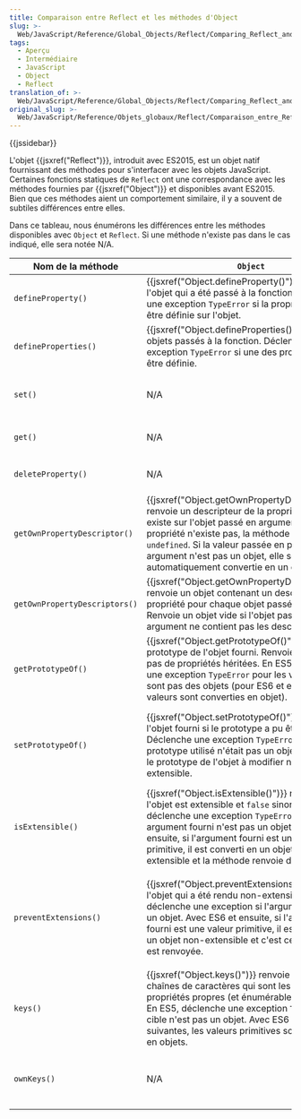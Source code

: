 ```yaml
---
title: Comparaison entre Reflect et les méthodes d'Object
slug: >-
  Web/JavaScript/Reference/Global_Objects/Reflect/Comparing_Reflect_and_Object_methods
tags:
  - Aperçu
  - Intermédiaire
  - JavaScript
  - Object
  - Reflect
translation_of: >-
  Web/JavaScript/Reference/Global_Objects/Reflect/Comparing_Reflect_and_Object_methods
original_slug: >-
  Web/JavaScript/Reference/Objets_globaux/Reflect/Comparaison_entre_Reflect_et_les_méthodes_Object
---
```

{{jssidebar}}

L'objet {{jsxref("Reflect")}}, introduit avec ES2015, est un objet natif fournissant des méthodes pour s'interfacer avec les objets JavaScript. Certaines fonctions statiques de `Reflect` ont une correspondance avec les méthodes fournies par {{jsxref("Object")}} et disponibles avant ES2015. Bien que ces méthodes aient un comportement similaire, il y a souvent de subtiles différences entre elles.

Dans ce tableau, nous énumérons les différences entre les méthodes disponibles avec `Object` et `Reflect`. Si une méthode n'existe pas dans le cas indiqué, elle sera notée N/A.

<table class="standard-table">
  <thead>
    <tr>
      <th scope="col">Nom de la méthode</th>
      <th scope="col"><code>Object</code></th>
      <th scope="col"><code>Reflect</code></th>
    </tr>
  </thead>
  <tbody>
    <tr>
      <td><code>defineProperty()</code></td>
      <td>
        {{jsxref("Object.defineProperty()")}} renvoie l'objet qui a
        été passé à la fonction. Déclenche une exception
        <code>TypeError</code> si la propriété n'a pu être définie sur l'objet.
      </td>
      <td>
        {{jsxref("Reflect.defineProperty()")}} renvoie
        <code>true</code> si la propriété a été définie sur l'objet et
        <code>false</code> sinon.
      </td>
    </tr>
    <tr>
      <td><code>defineProperties()</code></td>
      <td>
        {{jsxref("Object.defineProperties()")}} renvoie les objets
        passés à la fonction. Déclenche une exception <code>TypeError</code> si
        une des propriétés n'a pu être définie.
      </td>
      <td>N/A</td>
    </tr>
    <tr>
      <td><code>set()</code></td>
      <td>N/A</td>
      <td>
        {{jsxref("Reflect.set()")}} renvoie <code>true</code> si la
        propriété a été définie sur l'objet et <code>false</code> sinon.
        Déclenche une exception <code>TypeError</code> si la cible n'était pas
        un <code>Object</code>.
      </td>
    </tr>
    <tr>
      <td><code>get()</code></td>
      <td>N/A</td>
      <td>
        {{jsxref("Reflect.get()")}} renvoie la valeur de la propriété.
        Déclenche une exception <code>TypeError</code> si la cible n'était pas
        un <code>Object</code>.
      </td>
    </tr>
    <tr>
      <td><code>deleteProperty()</code></td>
      <td>N/A</td>
      <td>
        {{jsxref("Reflect.deleteProperty()")}} renvoie
        <code>true</code> si la propriété a été supprimée de l'objet et
        <code>false</code> sinon.
      </td>
    </tr>
    <tr>
      <td><code>getOwnPropertyDescriptor()</code></td>
      <td>
        {{jsxref("Object.getOwnPropertyDescriptor()")}} renvoie
        un descripteur de la propriété si elle existe sur l'objet passé en
        argument. Si la propriété n'existe pas, la méthode renvoie
        <code>undefined</code>. Si la valeur passée en premier argument n'est
        pas un objet, elle sera automatiquement convertie en un objet.
      </td>
      <td>
        {{jsxref("Reflect.getOwnPropertyDescriptor()")}} renvoie
        un descripteur de la propriété si elle existe sur l'objet et
        <code>undefined</code> si elle n'existe pas. Déclenche une exception
        <code>TypeError</code> si la valeur passée en premier argument n'est pas
        un objet.
      </td>
    </tr>
    <tr>
      <td><code>getOwnPropertyDescriptors()</code></td>
      <td>
        {{jsxref("Object.getOwnPropertyDescriptors()")}} renvoie
        un objet contenant un descripteur de propriété pour chaque objet passé
        en argument. Renvoie un objet vide si l'objet passé en argument ne
        contient pas les descripteurs.
      </td>
      <td>N/A</td>
    </tr>
    <tr>
      <td><code>getPrototypeOf()</code></td>
      <td>
        {{jsxref("Object.getPrototypeOf()")}} renvoie le prototype de
        l'objet fourni. Renvoie <code>null</code> s'il n'y a pas de propriétés
        héritées. En ES5, déclenche une exception <code>TypeError</code> pour
        les valeurs qui ne sont pas des objets (pour ES6 et ensuite, les valeurs
        sont converties en objet).
      </td>
      <td>
        {{jsxref("Reflect.getPrototypeOf()")}} renvoie le
        prototype de l'objet fourni. Renvoie <code>null</code> s'il n'y a pas de
        propriétés héritées et déclenche une exception
        <code>TypeError</code> pour les valeurs qui ne sont pas des objets.
      </td>
    </tr>
    <tr>
      <td><code>setPrototypeOf()</code></td>
      <td>
        {{jsxref("Object.setPrototypeOf()")}} renvoie l'objet fourni
        si le prototype a pu être défini. Déclenche une exception
        <code>TypeError</code> si le prototype utilisé n'était pas un objet ou
        <code>null</code> ou si le prototype de l'objet à modifier n'est pas
        extensible.
      </td>
      <td>
        {{jsxref("Reflect.setPrototypeOf()")}} renvoie
        <code>true</code> si le prototype a pu être défini sur l'objet et
        <code>false</code> sinon (y compris lorsque le prototype n'est pas
        extensible). Déclenche une exception <code>TypeError</code> si la cible
        passée n'est pas un objet ou si le prototype à appliquer n'est pas un
        objet ou n'est pas <code>null</code>.
      </td>
    </tr>
    <tr>
      <td><code>isExtensible()</code></td>
      <td>
        {{jsxref("Object.isExtensible()")}} renvoie
        <code>true</code> si l'objet est extensible et <code>false</code> sinon.
        En ES5, déclenche une exception <code>TypeError</code> si le premier
        argument fourni n'est pas un objet. Avec ES6 et ensuite, si l'argument
        fourni est une valeur primitive, il est converti en un objet
        non-extensible et la méthode renvoie donc <code>false</code>.
      </td>
      <td>
        <p>
          {{jsxref("Reflect.isExtensible()")}} renvoie
          <code>true</code> si l'objet est extensible et
          <code>false</code> sinon. Déclenche une exception
          <code>TypeError</code> si le premier argument n'est pas un objet.
        </p>
      </td>
    </tr>
    <tr>
      <td><code>preventExtensions()</code></td>
      <td>
        <p>
          {{jsxref("Object.preventExtensions()")}} renvoie l'objet
          qui a été rendu non-extensible. En ES5, déclenche une exception si
          l'argument n'est pas un objet. Avec ES6 et ensuite, si l'argument
          fourni est une valeur primitive, il est converti en un objet
          non-extensible et c'est cette valeur qui est renvoyée.
        </p>
      </td>
      <td>
        {{jsxref("Reflect.preventExtensions()")}} renvoie
        <code>true</code> si l'objet a été rendu non-extensible et
        <code>false</code> sinon. Déclenche une exception
        <code>TypeError</code> si l'argument n'est pas un objet.
      </td>
    </tr>
    <tr>
      <td><code>keys()</code></td>
      <td>
        {{jsxref("Object.keys()")}} renvoie un tableau de chaînes de
        caractères qui sont les noms des propriétés propres (et énumérables) de
        l'objet. En ES5, déclenche une exception <code>TypeError</code> si la
        cible n'est pas un objet. Avec ES6 et les versions suivantes, les
        valeurs primitives sont converties en objets.
      </td>
      <td>N/A</td>
    </tr>
    <tr>
      <td><code>ownKeys()</code></td>
      <td>N/A</td>
      <td>
        {{jsxref("Reflect.ownKeys()")}} renvoie un tableau des noms des
        propriétés pour les clés des propriétés propres de de l'objet. Déclenche
        une exception <code>TypeError</code> si la cible n'est pas un objet.
      </td>
    </tr>
  </tbody>
</table>
